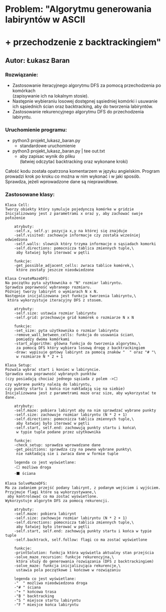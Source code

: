 # Problem: "Algorytmu generowania labiryntów w ASCII

# + przechodzenie z backtrackingiem"

## Autor: Łukasz Baran

### Rozwiązanie:

- Zastosowanie iteracyjnego algorytmu DFS za pomocą przechodzenia po komórkach\
  (zapisywanie ich na lokalnym stosie).
- Następnie wybieraniu losowej dostępnej sąsiedniej komórki i usuwanie\
  ich sąsiednich ścian oraz backtracking, aby do tworzenia labiryntów.
- Zastosowanie rekurencyjnego algorytmu DFS do przechodzenia labiryntu.

### Uruchomienie programu:

- python3 projekt_lukasz_baran.py
  - standardowe uruchomienie
- python3 projekt_lukasz_baran.py | tee out.txt
  - aby zapisac wynik do pliku\
    (łatwiej odczytać backtracking oraz wykonane kroki)

Całość kodu została opatrzona komentarzem w języku angielskim.
Program prowadzi krok po kroku co można w nim wykonać i w jaki sposób.
Sprawdza, jeżeli wprowadzone dane są nieprawidłowe.

### Zastosowane klasy:

    Klasa Cell:
    Tworzy obiekty który symuluje pojedynczą komórke w gridzie
    Inicjalizowany jest z parametrami x oraz y, aby zachować swoje położenie

        atrybuty:
        -self.x, self.y: pozycja x,y na której się znajduje
        -self.visited: zachowuje informacje czy została wcześniej odwiedzona
        -self.walls: slownik który trzyma informacje o sąsiadach komorki
        -self.directions: pomocnicza tablica zmiennych tuple,\
         aby łatwiej było iterować w pętli

        funkcje:
        -get_possible_adjacent_cells: zwraca tablice komórek,\
         które zostały jeszcze nieodwiedzone

    Klasa CreateMazeDFS:
    Na początku pyta użytkownika o "N" rozmiar labiryntu.
    Sprawdza poprawność wybranego rozmiaru.
    Później tworzy labirynt o wymiarach N x N.
    Następnie inicjalizowana jest funkcja tworzenia labiryntu,\
     która wykorzystuje iteracyjny DFS z stosem.

        atrybuty:
        -self.size: ustawia rozmiar labiryntu
        -self.grid: przechowuje grid komórek o rozmiarze N x N

        funkcje:
        -set_size: pyta użytkownika o rozmiar labiryntu
        -remove_wall_between_cells: funkcja do usuwania ścian\
         pomiędzy dwoma komórkami
        -start_algorithm: główna funkcja do tworzenia algorytmu,\
         za pomocą DFS który wybiera losową drogę z backtrackingiem
        -draw: wypisuje gotowy labirynt za pomocą znaków "  " oraz "# "\
         w rozmiarze N * 2 + 1

    Klasa Setup:
    Pozwala wybrać start i koniec w labiryncie.
    Sprawdza ona poprawność wybranych punktów
    (czy posiadają chociaż jednego sąsiada z polem ->⬜
    czy wybrane punkty należą do labiryntu,
    czy punkty startu i końca nie nakładają się na siebie)
    Inicjalizowana jest z parametrami maze oraz size, aby wykorzystać te dane.

        atrybuty:
        -self.maze: pobiera labirynt aby na nim sprawdzać wybrane punkty
        -self.size: zachowuje rozmiar labiryntu (N * 2 + 1)
        -self.directions: pomocnicza tablica zmiennych tuple,\
         aby łatwiej było iterować w pętli
        -self.start, self.end: zachowują punkty startu i końca\
         w typie tuple podane przez użytkownika

        funkcje:
        -check_setup: sprawdza wprowadzane dane
        -get_positions: sprawdza czy na pewno wybrane punkty\
         nie nakładają sie i zwraca dane w formie tuple

        legenda co jest wyświetlane:
        -⬜ możliwa droga
        -⬛ ściana

    Klasa SolveMazeDFS:
    Ma za zadaniem przejść podany labirynt, z podanym wejściem i wyjściem.
    Przyjmuje flagi które są wykorzystywane,\
     aby kontrolować co ma zostać wyświetlone.
    Wykorzystuje algorytm DFS za pomocą rekurencji.

        atrybuty:
        -self.maze: pobiera labirynt
        -self.size: zachowuje rozmiar labiryntu (N * 2 + 1)
        -self.directions: pomocnicza tablica zmiennych tuple,\
         aby łatwiej było iterować w pętli
        -self.start, self.end: zachowują punkty startu i końca w typie tuple
        -self.backtrack, self.follow: flagi co ma zostać wyświetlone

        funkcje:
        -printSolution: funkcja która wyświetla aktualny stan przejścia
        -solve_maze_recursion: funkcje rekurencyjna,\
         która służy do generowania rozwiązania (DFS z backtrackingiem)
        -solve_maze: funkcja inicjalizująca rekurencje,\
         ustawia pola początkowe i końcowe w rozwiązaniu

        legenda co jest wyświetlane:
        -"  " możliwa nieodwiedzona droga
        -"# " ściana
        -"+ " końcowa trasa
        -"B " backtracking
        -"S " miejsce startu labiryntu
        -"F " miesjce końca labiryntu
